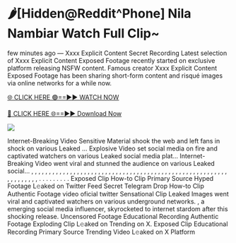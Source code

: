 # 🌶️[Hidden@Reddit^Phone] Nila Nambiar Watch Full Clip~

few minutes ago — Xxxx Explicit Content Secret Recording Latest selection of Xxxx Explicit Content Exposed Footage recently started on exclusive platform releasing NSFW content. Famous creator Xxxx Explicit Content Exposed Footage has been sharing short-form content and risqué images via online networks for a while now.

[🌐 CLICK HERE 🟢==►► WATCH NOW](https://tinyurl.com/topvvv?st=viral&si=gh)

[🔴 CLICK HERE 🌐==►► Download Now](https://tinyurl.com/topvvv?st=viral&si=gh)

[![](https://t4.ftcdn.net/jpg/00/89/87/57/360_F_89875724_hMf6q0pOUbIm38tYOeJTOKDftmRMQnny.jpg)](https://tinyurl.com/topvvv?st=viral&si=gh)

Internet-Breaking Video Sensitive Material shook the web and left fans in shock on various Leaked … Explosive Video set social media on fire and captivated watchers on various Leaked social media plat… Internet-Breaking Video went viral and stunned the audience on various Leaked social… , , , , , , , , , , , , , , , , , , , , , , , , , , , , , , , , , , , , , , , , , , , , , , , , , , , , , , , , , , , , , , , , , . . . . . . . . . Exposed Clip How-to Clip Primary Source Hyped Footage L𝚎aked on Twitter Feed Secret Telegram Drop How-to Clip Authentic Footage video oficial twitter Sensational Clip Leaked Images went viral and captivated watchers on various underground networks. , a emerging social media influencer, skyrocketed to internet stardom after this shocking release. Uncensored Footage Educational Recording Authentic Footage Exploding Clip L𝚎aked on Trending on X. Exposed Clip Educational Recording Primary Source Trending Video L𝚎aked on X Platform
